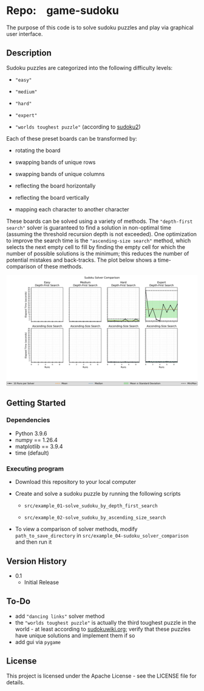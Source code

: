 # Repo:    game-sudoku

The purpose of this code is to solve sudoku puzzles and play via graphical user interface.

## Description

Sudoku puzzles are categorized into the following difficulty levels:

* `"easy"`

* `"medium"`

* `"hard"`

* `"expert"`

* `"worlds toughest puzzle"` (according to [sudoku2](https://sudoku2.com/play-the-hardest-sudoku-in-the-world/))

Each of these preset boards can be transformed by:

* rotating the board

* swapping bands of unique rows 

* swapping bands of unique columns

* reflecting the board horizontally

* reflecting the board vertically

* mapping each character to another character

These boards can be solved using a variety of methods. The `"depth-first search"` solver is guaranteed to find a solution in non-optimal time (assuming the threshold recursion depth is not exceeded). One optimization to improve the search time is the `"ascending-size search"` method, which selects the next empty cell to fill by finding the empty cell for which the number of possible solutions is the minimum; this reduces the number of potential mistakes and back-tracks. The plot below shows a time-comparison of these methods.

![example-solver_comparison](output/example_04-sudoku_solver_comparison/SudokuSolverComparison_Elapsed-Seconds_DepthFirstSearch_AscSizeSearch_E_M_H_XwData_wStats_.png)

## Getting Started

### Dependencies

* Python 3.9.6
* numpy == 1.26.4
* matplotlib == 3.9.4
* time (default)

### Executing program

* Download this repository to your local computer

* Create and solve a sudoku puzzle by running the following scripts
  
  * `src/example_01-solve_sudoku_by_depth_first_search`
  
  * `src/example_02-solve_sudoku_by_ascending_size_search`

* To view a comparison of solver methods, modify `path_to_save_directory` in `src/example_04-sudoku_solver_comparison` and then run it

## Version History

* 0.1
  * Initial Release

## To-Do
* add `"dancing links"` solver method
* the `"worlds toughest puzzle"` is actually the third toughest puzzle in the world - at least according to [sudokuwiki.org](https://www.sudokuwiki.org/Arto_Inkala_Sudoku); verify that these puzzles have unique solutions and implement them if so
* add gui via `pygame`

## License

This project is licensed under the Apache License - see the LICENSE file for details.
